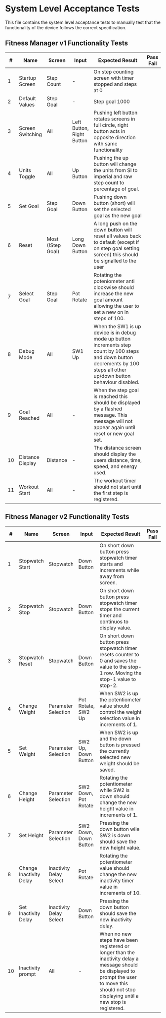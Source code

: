 # System Level Acceptance Tests

<style>
table th:first-of-type {
    width: 2%;
}
table th:nth-of-type(2) {
    width: 10%;
}
table th:nth-of-type(3) {
    width: 10%;
}
table th:nth-of-type(4) {
    width: 10%;
}
table th:nth-of-type(5) {
    width: 65%;
}
table th:nth-of-type(6) {
    width: 3%;
}
</style>

This file contains the system level acceptance tests to manually test that
the functionality of the device follows the correct specification.

## Fitness Manager v1 Functionality Tests

| # | Name | Screen | Input |  Expected Result | Pass Fail |
| - | - | - | - | - | - |
| 1 | Startup Screen | Step Count | - | On step counting screen with timer stopped and steps at 0 | |
| 2 | Default Values | Step Goal | - | Step goal 1000 | |
| 3 | Screen Switching | All | Left Button, Right Button | Pushing left button rotates screens in full circle, right button acts in opposite direction with same functionality | |
| 4 | Units Toggle | All | Up Button | Pushing the up button will change the units from SI to imperial and raw step count to percentage of goal. | |
| 5 | Set Goal | Step Goal | Down Button |Pushing down button (short) will set the selected goal as the new goal | |
| 6 | Reset | Most (!Step Goal) | Long Down Button |A long push on the down button will reset all values back to default (except if on step goal setting screen) this should be signalled to the user | |
| 7 | Select Goal | Step Goal | Pot Rotate | Rotating the poteniometer anti clockwise should increase the new goal amount allowing the user to set a new on in steps of 100. | |
| 8 | Debug Mode | All | SW1 Up | When the SW1 is up device is in debug mode up button increments step count by 100 steps and down button decrements by 100 steps all other up/down button behaviour disabled. | |
| 9 | Goal Reached | All | - | When the step goal is reached this should be displayed by a flashed message. This message will not appear again until reset or new goal set. | |
| 10 | Distance Display | Distance | - | The distance screen should display the users distance, time, speed, and energy used. | |
| 11 | Workout Start | All | - | The workout timer should not start until the first step is registered. | |

## Fitness Manager v2 Functionality Tests

| # | Name | Screen | Input |  Expected Result | Pass Fail |
| - | - | - | - | - | - |
| 1 | Stopwatch Start | Stopwatch | Down Button | On short down button press stopwatch timer starts and increments while away from screen. | |
| 2 | Stopwatch Stop | Stopwatch | Down Button | On short down button press stopwatch timer stops the current timer and continuos to display value. | | 
| 3 | Stopwatch Reset | Stopwatch | Down Button | On short down button press stopwatch timer resets counter to 0 and saves the value to the stop-1 row. Moving the stop-1 value to stop-2. | |
| 4 | Change Weight | Parameter Selection | Pot Rotate, SW2 Up | When SW2 is up the potentiometer value should control the weight selection value in increments of 1. | |
| 5 | Set Weight | Parameter Selection | SW2 Up, Down Button | When SW2 is up and the down button is pressed the currently selected new weight should be saved. | |
| 6 | Change Height | Parameter Selection | SW2 Down, Pot Rotate | Rotating the potentiometer while SW2 is down should change the new height value in increments of 1. | |
| 7 | Set Height | Parameter Selection | SW2 Down, Down Button | Pressing the down button wile SW2 is down should save the new height value. | |
| 8 | Change Inactivity Delay | Inactivity Delay Select | Pot Rotate | Rotating the potentiometer value should change the new inactivity timer value in increments of 10. | |
| 9 | Set Inactivity Delay | Inactivity Delay Select | Down Button | Pressing the down button should save the new inactivity delay. | |
| 10 | Inactivity prompt | All | - | When no new steps have been registered or longer than the inactivity delay a message should be displayed to prompt the user to move this should not stop displaying until a new stop is registered. | |

